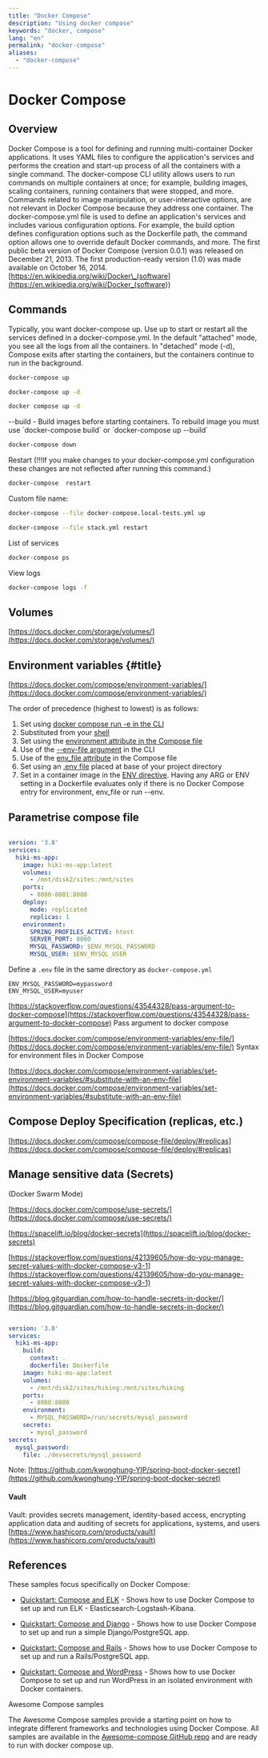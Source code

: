 ```yaml
---
title: "Docker Compose"
description: "Using docker compose"
keywords: "docker, compose"
lang: "en"
permalink: "docker-compose"
aliases:
  - "docker-compose"
---
```


# Docker Compose

## Overview

Docker Compose is a tool for defining and running multi-container Docker applications. It uses YAML files to configure the application's services and performs the creation and start-up process of all the containers with a single command. The docker-compose CLI utility allows users to run commands on multiple containers at once; for example, building images, scaling containers, running containers that were stopped, and more. Commands related to image manipulation, or user-interactive options, are not relevant in Docker Compose because they address one container. The docker-compose.yml file is used to define an application's services and includes various configuration options. For example, the build option defines configuration options such as the Dockerfile path, the command option allows one to override default Docker commands, and more. The first public beta version of Docker Compose (version 0.0.1) was released on December 21, 2013. The first production-ready version (1.0) was made available on October 16, 2014. [https://en.wikipedia.org/wiki/Docker\_(software](<https://en.wikipedia.org/wiki/Docker_(software>))

## Commands

Typically, you want docker-compose up. Use up to start or restart all the services defined in a docker-compose.yml. In the default "attached" mode, you see all the logs from all the containers. In "detached" mode (-d), Compose exits after starting the containers, but the containers continue to run in the background.

```bash
docker-compose up
```

```bash
docker-compose up -d
```

```bash
docker compose up -d
```

\--build - Build images before starting containers. To rebuild image you must use \`docker-compose build\` or \`docker-compose up --build\`

```bash
docker-compose down
```

Restart (!!!If you make changes to your docker-compose.yml configuration these changes are not reflected after running this command.)

```bash
docker-compose  restart
```

Custom file name:

```bash
docker-compose --file docker-compose.local-tests.yml up
```

```bash
docker-compose --file stack.yml restart
```

List of services

```bash
docker-compose ps
```

View logs

```bash
docker-compose logs -f
```

## Volumes

[https://docs.docker.com/storage/volumes/](https://docs.docker.com/storage/volumes/)

## Environment variables {\#title}

[https://docs.docker.com/compose/environment-variables/](https://docs.docker.com/compose/environment-variables/)

The order of precedence (highest to lowest) is as follows:

1. Set using [docker compose run -e in the CLI](https://docs.docker.com/compose/environment-variables/set-environment-variables/#set-environment-variables-with-docker-compose-run---env)
2. Substituted from your [shell](https://docs.docker.com/compose/environment-variables/set-environment-variables/#substitute-from-the-shell)
3. Set using the [environment attribute in the Compose file](https://docs.docker.com/compose/environment-variables/set-environment-variables/#use-the-environment-attribute)
4. Use of the [--env-file argument](https://docs.docker.com/compose/environment-variables/set-environment-variables/#substitute-with---env-file) in the CLI
5. Use of the [env\_file attribute](https://docs.docker.com/compose/environment-variables/set-environment-variables/#use-the-env_file-attribute) in the Compose file
6. Set using an [.env file](https://docs.docker.com/compose/environment-variables/set-environment-variables/#substitute-with-an-env-file) placed at base of your project directory
7. Set in a container image in the [ENV directive](https://docs.docker.com/engine/reference/builder/#env). Having any ARG or ENV setting in a Dockerfile evaluates only if there is no Docker Compose entry for environment, env\_file or run --env.

## Parametrise compose file

```yaml

version: '3.8'
services:
  hiki-ms-app:
    image: hiki-ms-app:latest
    volumes:
      - /mnt/disk2/sites:/mnt/sites
    ports:
      - 8080-8081:8080
    deploy:
      mode: replicated
      replicas: 1
    environment:
      SPRING_PROFILES_ACTIVE: htest
      SERVER_PORT: 8080
      MYSQL_PASSWORD: $ENV_MYSQL_PASSWORD
      MYSQL_USER: $ENV_MYSQL_USER		
```

Define a `.env` file in the same directory as `docker-compose.yml`  
` `  
`ENV_MYSQL_PASSWORD=mypassword`  
`ENV_MYSQL_USER=myuser`

[https://stackoverflow.com/questions/43544328/pass-argument-to-docker-compose](https://stackoverflow.com/questions/43544328/pass-argument-to-docker-compose) Pass argument to docker compose

[https://docs.docker.com/compose/environment-variables/env-file/](https://docs.docker.com/compose/environment-variables/env-file/) Syntax for environment files in Docker Compose

[https://docs.docker.com/compose/environment-variables/set-environment-variables/#substitute-with-an-env-file](https://docs.docker.com/compose/environment-variables/set-environment-variables/#substitute-with-an-env-file)

## Compose Deploy Specification (replicas, etc.)

[https://docs.docker.com/compose/compose-file/deploy/#replicas](https://docs.docker.com/compose/compose-file/deploy/#replicas)

## Manage sensitive data (Secrets)

(Docker Swarm Mode)

[https://docs.docker.com/compose/use-secrets/](https://docs.docker.com/compose/use-secrets/)

[https://spacelift.io/blog/docker-secrets](https://spacelift.io/blog/docker-secrets)

[https://stackoverflow.com/questions/42139605/how-do-you-manage-secret-values-with-docker-compose-v3-1](https://stackoverflow.com/questions/42139605/how-do-you-manage-secret-values-with-docker-compose-v3-1)

[https://blog.gitguardian.com/how-to-handle-secrets-in-docker/](https://blog.gitguardian.com/how-to-handle-secrets-in-docker/)

```yaml

version: '3.8'
services:
  hiki-ms-app:
    build:
      context: .
      dockerfile: Dockerfile
    image: hiki-ms-app:latest
    volumes:
      - /mnt/disk2/sites/hiking:/mnt/sites/hiking
    ports:
      - 8080:8080
    environment:
      - MYSQL_PASSWORD=/run/secrets/mysql_password
    secrets:
      - mysql_password
secrets:
  mysql_password:
    file: ./devsecrets/mysql_password
```

Note: [https://github.com/kwonghung-YIP/spring-boot-docker-secret](https://github.com/kwonghung-YIP/spring-boot-docker-secret)

#### Vault

Vault: provides secrets management, identity-based access, encrypting application data and auditing of secrets for applications, systems, and users [https://www.hashicorp.com/products/vault](https://www.hashicorp.com/products/vault)

## References

These samples focus specifically on Docker Compose:

* [Quickstart: Compose and ELK](https://github.com/docker/awesome-compose/tree/master/elasticsearch-logstash-kibana/logstash/README.md) - Shows how to use Docker Compose to set up and run ELK - Elasticsearch-Logstash-Kibana.

* [Quickstart: Compose and Django](https://github.com/docker/awesome-compose/tree/master/official-documentation-samples/django/README.md) - Shows how to use Docker Compose to set up and run a simple Django/PostgreSQL app.

* [Quickstart: Compose and Rails](https://github.com/docker/awesome-compose/tree/master/official-documentation-samples/rails/README.md) - Shows how to use Docker Compose to set up and run a Rails/PostgreSQL app.

* [Quickstart: Compose and WordPress](https://github.com/docker/awesome-compose/tree/master/official-documentation-samples/wordpress/README.md) - Shows how to use Docker Compose to set up and run WordPress in an isolated environment with Docker containers.

Awesome Compose samples [](https://docs.docker.com/compose/samples-for-compose/#awesome-compose-samples)

The Awesome Compose samples provide a starting point on how to integrate different frameworks and technologies using Docker Compose. All samples are available in the [Awesome-compose GitHub repo](https://github.com/docker/awesome-compose) and are ready to run with docker compose up.
